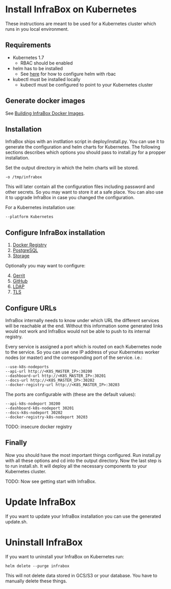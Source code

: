 # Install InfraBox on Kubernetes
These instructions are meant to be used for a Kubernetes cluster which runs in you local environment.

## Requirements
- Kubernetes 1.7
    - RBAC should be enabled
- helm has to be installed
    - See [here]() for how to configure helm with rbac
- kubectl must be installed locally
    - kubectl must be configured to point to your Kubernetes cluster

## Generate docker images
See [Building InfraBox Docker Images](docs/build_images.md).

## Installation
InfraBox ships with an instllation script in deploy/install.py. You can use it to generate the configuration and helm charts for Kubernetes. The following sections describes which options you should pass to install.py for a propper installation.

Set the output directory in which the helm charts will be stored.

    -o /tmp/infrabox

This will later contain all the configuration files including password and other secrets. So you may want to store it at a safe place. You can also use it to upgrade InfraBox in case you changed the configuration.

For a Kubernetes installation use:

    --platform Kubernetes

## Configure InfraBox installation

1. [Docker Registry](docs/configure/docker_registry.md)
2. [PostgreSQL](docs/configure/postgres.md)
3. [Storage](docs/configure/s3.md)

Optionally you may want to configure:

4. [Gerrit](docs/configure/gerrit.md)
5. [GitHub](docs/configure/github.md)
6. [LDAP](docs/configure/ldap.md)
7. [TLS](docs/configure/tls.md)

## Configure URLs
InfraBox internally needs to know under which URL the different services will be reachable at the end. Without this information some generated links would not work and InfraBox would not be able to push to its internal registry.

Every service is assigned a port which is routed on each Kubernetes node to the service. So you can use one IP address of your Kubernetes worker nodes (or master) and the corresponding port of the service. i.e.:

    --use-k8s-nodeports
    --api-url http://<K8S_MASTER_IP>:30200
    --dashboard-url http://<K8S_MASTER_IP>:30201
    --docs-url http://<K8S_MASTER_IP>:30202
    --docker-registry-url http://<K8S_MASTER_IP>:30203

The ports are configurable with (these are the default values):

    --api-k8s-nodeport 30200
    --dashboard-k8s-nodeport 30201
    --docs-k8s-nodeport 30202
    --docker-registry-k8s-nodeport 30203

TODO: insecure docker registry

## Finally
Now you should have the most important things configured. Run install.py with all these options and cd into the output directory. Now the last step is to run install.sh. It will deploy all the necessary components to your Kubernetes cluster.

TODO: Now see getting start with InfraBox.

# Update InfraBox
If you want to update your InfraBox installation you can use the generated update.sh.

# Uninstall InfraBox
If you want to uninstall your InfraBox on Kubernetes run:

    helm delete --purge infrabox

This will not delete data stored in GCS/S3 or your database. You have to manually delete these things.

